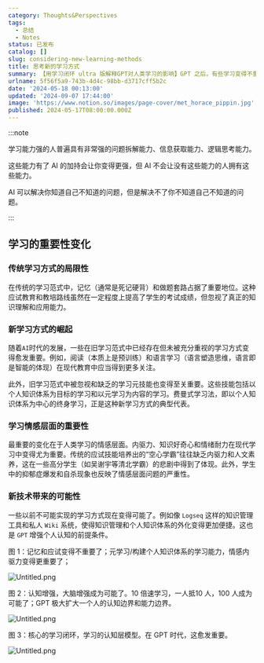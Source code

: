 ```yaml
---
category: Thoughts&Perspectives
tags:
  - 总结
  - Notes
status: 已发布
catalog: []
slug: considering-new-learning-methods
title: 思考新的学习方式
summary: 【用学习闭环 ultra 版解释GPT对人类学习的影响】GPT 之后，有些学习变得不重要了，有些学习变得更重要了，有些学习从不可能变成可能了。
urlname: 5f56f5a9-743b-4d4c-98bb-d3717cff5b2c
date: '2024-05-18 00:13:00'
updated: '2024-09-07 17:44:00'
image: 'https://www.notion.so/images/page-cover/met_horace_pippin.jpg'
published: 2024-05-17T08:00:00.000Z
---
```


:::note


学习能力强的人普遍具有非常强的问题拆解能力、信息获取能力、逻辑思考能力。


这些能力有了 AI 的加持会让你变得更强，但 AI 不会让没有这些能力的人拥有这些能力。


AI 可以解决你知道自己不知道的问题，但是解决不了你不知道自己不知道的问题。


:::


## 学习的重要性变化


### 传统学习方式的局限性


在传统的学习范式中，记忆（通常是死记硬背）和做题套路占据了重要地位。这种应试教育和教培路线虽然在一定程度上提高了学生的考试成绩，但忽视了真正的知识理解和应用能力。


### 新学习方式的崛起


随着`AI`时代的发展，一些在旧学习范式中已经存在但未被充分重视的学习方式变得愈发重要。例如，阅读（本质上是预训练）和语言学习（语言塑造思维，语言即是智能的体现）在现代教育中应当得到更多关注。


此外，旧学习范式中被忽视和缺乏的学习元技能也变得至关重要。这些技能包括以个人知识体系为目标的学习和以元学习为内容的学习。费曼式学习法，即以个人知识体系为中心的终身学习，正是这种新学习方式的典型代表。


### 学习情感层面的重要性


最重要的变化在于人类学习的情感层面。内驱力、知识好奇心和情绪耐力在现代学习中变得尤为重要。传统的应试技能培养出的“空心学霸”往往缺乏内驱力和人文素养，这在一些高分学生（如吴谢宇等清北学霸）的悲剧中得到了体现。此外，学生中的抑郁症爆发和自杀现象也反映了情感层面问题的严重性。


### 新技术带来的可能性


一些以前不可能实现的学习方式现在变得可能了。例如像 `Logseq` 这样的知识管理工具和私人 `Wiki` 系统，使得知识管理和个人知识体系的外化变得更加便捷。这也是 `GPT` 增强个人认知的前提条件。


图 1：记忆和应试变得不重要了；元学习/构建个人知识体系的学习能力，情感内驱力变得更重要了；


![Untitled.png](https://prod-files-secure.s3.us-west-2.amazonaws.com/5d24fe63-e567-4804-86f9-9fdc62e13082/a8319b77-00b3-43d9-9f99-e58187f20cfe/Untitled.png?X-Amz-Algorithm=AWS4-HMAC-SHA256&X-Amz-Content-Sha256=UNSIGNED-PAYLOAD&X-Amz-Credential=ASIAZI2LB466TCQTGPUP%2F20250305%2Fus-west-2%2Fs3%2Faws4_request&X-Amz-Date=20250305T053857Z&X-Amz-Expires=3600&X-Amz-Security-Token=IQoJb3JpZ2luX2VjEMX%2F%2F%2F%2F%2F%2F%2F%2F%2F%2FwEaCXVzLXdlc3QtMiJHMEUCIQD2ipOkyeEH5IKH7ABBdx4t9uQO5rQzdIDU%2Fr0Q%2BpZ%2F0wIgaDg4F5OAsFVclIvFhB%2BcEq23chG9B1RBhezEgAKoh%2B0qiAQI%2Fv%2F%2F%2F%2F%2F%2F%2F%2F%2F%2FARAAGgw2Mzc0MjMxODM4MDUiDNtUb70eDY1nS%2FDZtCrcA3vOwXZF2CibuKkLRsiQDxLs1nIM%2FxQJpSTIW%2BiMCLv5Yl5zyKEqGDsZszwERcYsE35Eg5oWO9iKzoFuKIE3fI5fzna%2Ft1jzsKYj5VlEqKXWV%2FaZiF11AKAgP8FXpZz5d1TsprGHUi1MwitVfzMoY1UOX9ibMWHVzNWspweFpOOkiWfDFvLrbcHN7jXglPNFQS%2FUuct1YDijiCgseTIWb2kNK6exFxH%2BYiBbfTZSjqyshNXfaPn5kpHeWMJgHMRdhc4vVsXjcT84Sag5kHAp8C3Fu%2BuNdv13fIRurDzvRHhviN6dhN0blBmEoixxC52ZDs64vMUHvS613ZgwXY2H62IgMNViFAtkcgmCUn4BEy9gilZaaTzbPkC1oEZx46nGeTqczdz3Ufu5L94ah150W8LQeGlNLXTU6jwzR8azd2VUNkTHo9vEYw8AcEO%2Fxhnglhle3RMjgOt5vd02CohaiutfEXwNEol8f4Y%2F%2BpwiXAPIsI2EfEBBmyt6g25%2BovO6LuaJylxf%2B2nb1AUfKPY5cCLqrJvZJ6MkHsWU1Z%2B7Us75yJ%2BxAUT2CnuPZXLCwCT3vQQBcJxuWW1Fmw4AtqKSMU3uNv760215TaBIm2JoCjnDNeEwuLUXh06X740qMJunn74GOqUBeRbcQOEO1qdyEnMQWvM2Oe81MIrkYzBYj%2F3TyQdZQ3FKNgyypek85sG41foOGdCYz3vOgMEdrwCAJpisTF6hq4kiz5fV5wf7cqDIUSezw7M285GHME4PXOXTR2hoVQekicHXuWIljTMj0aEofx4aJFZCTImYF6jSoLVuAl4ZlegMmFRpKBpmJFyX%2FEPVZdAssdiaQqFS5EI1ZtB%2BKVR9WY1CFxwu&X-Amz-Signature=d05dcbea4f77a74b0eac9b30bf38b35d8753d076ff8758b11a59c7ff38005ffc&X-Amz-SignedHeaders=host&x-id=GetObject)


图 2：认知增强，大脑增强成为可能了。10 倍速学习，一人抵10 人，100 人成为可能了；GPT 极大扩大一个人的认知边界和能力边界。


![Untitled.png](https://prod-files-secure.s3.us-west-2.amazonaws.com/5d24fe63-e567-4804-86f9-9fdc62e13082/e195b372-4d2b-479c-9e75-1be4e2c1412e/Untitled.png?X-Amz-Algorithm=AWS4-HMAC-SHA256&X-Amz-Content-Sha256=UNSIGNED-PAYLOAD&X-Amz-Credential=ASIAZI2LB466TCQTGPUP%2F20250305%2Fus-west-2%2Fs3%2Faws4_request&X-Amz-Date=20250305T053857Z&X-Amz-Expires=3600&X-Amz-Security-Token=IQoJb3JpZ2luX2VjEMX%2F%2F%2F%2F%2F%2F%2F%2F%2F%2FwEaCXVzLXdlc3QtMiJHMEUCIQD2ipOkyeEH5IKH7ABBdx4t9uQO5rQzdIDU%2Fr0Q%2BpZ%2F0wIgaDg4F5OAsFVclIvFhB%2BcEq23chG9B1RBhezEgAKoh%2B0qiAQI%2Fv%2F%2F%2F%2F%2F%2F%2F%2F%2F%2FARAAGgw2Mzc0MjMxODM4MDUiDNtUb70eDY1nS%2FDZtCrcA3vOwXZF2CibuKkLRsiQDxLs1nIM%2FxQJpSTIW%2BiMCLv5Yl5zyKEqGDsZszwERcYsE35Eg5oWO9iKzoFuKIE3fI5fzna%2Ft1jzsKYj5VlEqKXWV%2FaZiF11AKAgP8FXpZz5d1TsprGHUi1MwitVfzMoY1UOX9ibMWHVzNWspweFpOOkiWfDFvLrbcHN7jXglPNFQS%2FUuct1YDijiCgseTIWb2kNK6exFxH%2BYiBbfTZSjqyshNXfaPn5kpHeWMJgHMRdhc4vVsXjcT84Sag5kHAp8C3Fu%2BuNdv13fIRurDzvRHhviN6dhN0blBmEoixxC52ZDs64vMUHvS613ZgwXY2H62IgMNViFAtkcgmCUn4BEy9gilZaaTzbPkC1oEZx46nGeTqczdz3Ufu5L94ah150W8LQeGlNLXTU6jwzR8azd2VUNkTHo9vEYw8AcEO%2Fxhnglhle3RMjgOt5vd02CohaiutfEXwNEol8f4Y%2F%2BpwiXAPIsI2EfEBBmyt6g25%2BovO6LuaJylxf%2B2nb1AUfKPY5cCLqrJvZJ6MkHsWU1Z%2B7Us75yJ%2BxAUT2CnuPZXLCwCT3vQQBcJxuWW1Fmw4AtqKSMU3uNv760215TaBIm2JoCjnDNeEwuLUXh06X740qMJunn74GOqUBeRbcQOEO1qdyEnMQWvM2Oe81MIrkYzBYj%2F3TyQdZQ3FKNgyypek85sG41foOGdCYz3vOgMEdrwCAJpisTF6hq4kiz5fV5wf7cqDIUSezw7M285GHME4PXOXTR2hoVQekicHXuWIljTMj0aEofx4aJFZCTImYF6jSoLVuAl4ZlegMmFRpKBpmJFyX%2FEPVZdAssdiaQqFS5EI1ZtB%2BKVR9WY1CFxwu&X-Amz-Signature=13679e1289533c468debca4ae5d5cfed9ea5f1d038b0b9353630115197616ad8&X-Amz-SignedHeaders=host&x-id=GetObject)


图 3：核心的学习闭环，学习的认知层模型。在 GPT 时代，这愈发重要。


![Untitled.png](https://prod-files-secure.s3.us-west-2.amazonaws.com/5d24fe63-e567-4804-86f9-9fdc62e13082/57f2a38d-97b9-407e-baa1-8fecb8348e87/Untitled.png?X-Amz-Algorithm=AWS4-HMAC-SHA256&X-Amz-Content-Sha256=UNSIGNED-PAYLOAD&X-Amz-Credential=ASIAZI2LB466TCQTGPUP%2F20250305%2Fus-west-2%2Fs3%2Faws4_request&X-Amz-Date=20250305T053857Z&X-Amz-Expires=3600&X-Amz-Security-Token=IQoJb3JpZ2luX2VjEMX%2F%2F%2F%2F%2F%2F%2F%2F%2F%2FwEaCXVzLXdlc3QtMiJHMEUCIQD2ipOkyeEH5IKH7ABBdx4t9uQO5rQzdIDU%2Fr0Q%2BpZ%2F0wIgaDg4F5OAsFVclIvFhB%2BcEq23chG9B1RBhezEgAKoh%2B0qiAQI%2Fv%2F%2F%2F%2F%2F%2F%2F%2F%2F%2FARAAGgw2Mzc0MjMxODM4MDUiDNtUb70eDY1nS%2FDZtCrcA3vOwXZF2CibuKkLRsiQDxLs1nIM%2FxQJpSTIW%2BiMCLv5Yl5zyKEqGDsZszwERcYsE35Eg5oWO9iKzoFuKIE3fI5fzna%2Ft1jzsKYj5VlEqKXWV%2FaZiF11AKAgP8FXpZz5d1TsprGHUi1MwitVfzMoY1UOX9ibMWHVzNWspweFpOOkiWfDFvLrbcHN7jXglPNFQS%2FUuct1YDijiCgseTIWb2kNK6exFxH%2BYiBbfTZSjqyshNXfaPn5kpHeWMJgHMRdhc4vVsXjcT84Sag5kHAp8C3Fu%2BuNdv13fIRurDzvRHhviN6dhN0blBmEoixxC52ZDs64vMUHvS613ZgwXY2H62IgMNViFAtkcgmCUn4BEy9gilZaaTzbPkC1oEZx46nGeTqczdz3Ufu5L94ah150W8LQeGlNLXTU6jwzR8azd2VUNkTHo9vEYw8AcEO%2Fxhnglhle3RMjgOt5vd02CohaiutfEXwNEol8f4Y%2F%2BpwiXAPIsI2EfEBBmyt6g25%2BovO6LuaJylxf%2B2nb1AUfKPY5cCLqrJvZJ6MkHsWU1Z%2B7Us75yJ%2BxAUT2CnuPZXLCwCT3vQQBcJxuWW1Fmw4AtqKSMU3uNv760215TaBIm2JoCjnDNeEwuLUXh06X740qMJunn74GOqUBeRbcQOEO1qdyEnMQWvM2Oe81MIrkYzBYj%2F3TyQdZQ3FKNgyypek85sG41foOGdCYz3vOgMEdrwCAJpisTF6hq4kiz5fV5wf7cqDIUSezw7M285GHME4PXOXTR2hoVQekicHXuWIljTMj0aEofx4aJFZCTImYF6jSoLVuAl4ZlegMmFRpKBpmJFyX%2FEPVZdAssdiaQqFS5EI1ZtB%2BKVR9WY1CFxwu&X-Amz-Signature=71777e5ab8c89cd66f9c27d11ed1722c208102dc3f81bce8de3aace2513727fd&X-Amz-SignedHeaders=host&x-id=GetObject)

